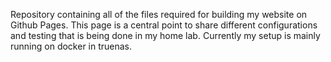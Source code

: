 Repository containing all of the files required for building my website on Github Pages. This page is a central point to share different configurations and testing that is being done in my home lab. Currently my setup is mainly running on docker in truenas.

